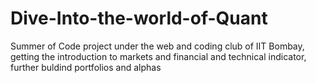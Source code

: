 # Dive-Into-the-world-of-Quant
Summer of Code project under the web and coding club of IIT Bombay, getting the introduction to markets and financial and technical indicator, further buldind portfolios and alphas

